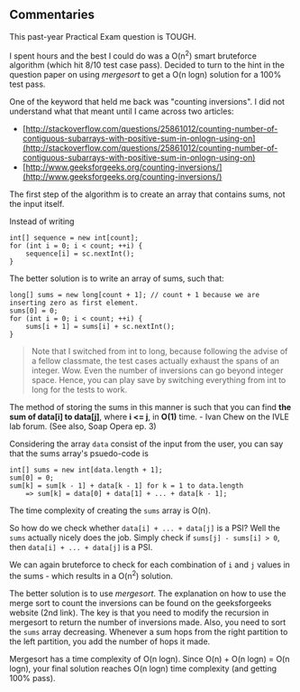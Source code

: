 ## Commentaries

This past-year Practical Exam question is TOUGH. 

I spent hours and the best I could do was a O(n<sup>2</sup>) smart bruteforce algorithm (which hit 8/10 test case pass). Decided to turn to the hint in the question paper on using *mergesort* to get a O(n logn) solution for a 100% test pass.

One of the keyword that held me back was "counting inversions". I did not understand what that meant until I came across two articles:

- [http://stackoverflow.com/questions/25861012/counting-number-of-contiguous-subarrays-with-positive-sum-in-onlogn-using-on](http://stackoverflow.com/questions/25861012/counting-number-of-contiguous-subarrays-with-positive-sum-in-onlogn-using-on)
- [http://www.geeksforgeeks.org/counting-inversions/](http://www.geeksforgeeks.org/counting-inversions/)

The first step of the algorithm is to create an array that contains sums, not the input itself.

Instead of writing

    int[] sequence = new int[count];
    for (int i = 0; i < count; ++i) {
        sequence[i] = sc.nextInt();
    }

The better solution is to write an array of sums, such that:

    long[] sums = new long[count + 1]; // count + 1 because we are inserting zero as first element.
    sums[0] = 0;
    for (int i = 0; i < count; ++i) {
        sums[i + 1] = sums[i] + sc.nextInt();        
    }

> Note that I switched from int to long, because following the advise of a fellow classmate, the test cases actually exhaust the spans of an integer. Wow. Even the number of inversions can go beyond integer space. Hence, you can play save by switching everything from int to long for the tests to work.

The method of storing the sums in this manner is such that you can find **the sum of data[i] to data[j]**, where **i <= j**, in **O(1)** time. - Ivan Chew on the IVLE lab forum. (See also, Soap Opera ep. 3)

Considering the array `data` consist of the input from the user, you can say that the sums array's psuedo-code is

    int[] sums = new int[data.length + 1];
    sum[0] = 0;
    sum[k] = sum[k - 1] + data[k - 1] for k = 1 to data.length
        => sum[k] = data[0] + data[1] + ... + data[k - 1];

The time complexity of creating the `sums` array is O(n).

So how do we check whether `data[i] + ... + data[j]` is a PSI? Well the `sums` actually nicely does the job. Simply check if `sums[j] - sums[i] > 0`, then `data[i] + ... + data[j]` is a PSI.

We can again bruteforce to check for each combination of `i` and `j` values in the sums - which results in a O(n<sup>2</sup>) solution.

The better solution is to use *mergesort*. The explanation on how to use the merge sort to count the inversions can be found on the geeksforgeeks website (2nd link). The key is that you need to modify the recursion in mergesort to return the number of inversions made. Also, you need to sort the `sums` array decreasing. Whenever a sum hops from the right partition to the left partition, you add the number of hops it made. 

Mergesort has a time complexity of O(n logn). Since O(n) + O(n logn) = O(n logn), your final solution reaches O(n logn) time complexity (and getting 100% pass). 